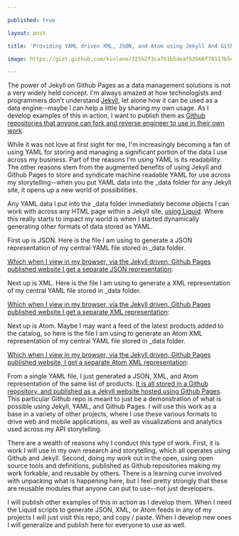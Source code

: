 ---
published: true
layout: post
title: 'Providing YAML driven XML, JSON, and Atom using Jekyll And Github'
image: https://gist.github.com/kinlane/325b2f3ca761b5deaf52666f78117b5d.js
---

<p>The power of Jekyll on Github Pages as a data management solutions is not a very widely held concept. I'm always amazed at how technologists and programmers don't understand <a href="https://jekyllrb.com/">Jekyll</a>, let alone how it can be used as a data engine--maybe I can help a little by sharing my own usage. As I develop examples of this in action, I want to publish them as <a href="http://xml.son.yaml.jekyll.apievangelist.com/">Github repositories that anyone can fork and reverse engineer to use in their own work</a>.
<p>While it was not love at first sight for me, I'm increasingly becoming a fan of using YAML for storing and managing a significant portion of the data I use across my business. Part of the reasons I'm using YAML is its readability. The other reasons stem from the augmented benefits of using Jekyll and Github Pages to store and syndicate machine readable YAML for use across my storytelling--when you put YAML data into the _data folder for any Jekyll site, it opens up a new world of possibilities.
<script src="https://gist.github.com/kinlane/325b2f3ca761b5deaf52666f78117b5d.js"></script>
<p>Any YAML data I put into the _data folder immediately become objects I can work with across any HTML page within a Jekyll site, <a href="https://shopify.github.io/liquid/">using Liquid</a>. Where this really starts to impact my world is when I started dynamically generating other formats of data stored as YAML.
<p>First up is JSON. Here is the file I am using to generate a JSON representation of my central YAML file stored in _data folder.
<script src="https://gist.github.com/kinlane/470db918abe87ac309c373c998e7a1c1.js"></script>
<p><a href="http://xml.son.yaml.jekyll.apievangelist.com/data/products.json">Which when I view in my browser, via the Jekyll driven, Github Pages published website&nbsp;I get a separate JSON representation</a>:
<script src="https://gist.github.com/kinlane/01a280996ba007a6806852ae312ef26b.js"></script>
<p>Next up is XML. Here is the file I am using to generate a XML representation of my central YAML file stored in _data folder.
<script src="https://gist.github.com/kinlane/37f5a98f29869dce1f243ea5a9a4ba7d.js"></script>
<p><a href="http://xml.son.yaml.jekyll.apievangelist.com/data/products.xml">Which when I view in my browser, via the Jekyll driven, Github Pages published website&nbsp;I get a separate XML representation</a>:
<script src="https://gist.github.com/kinlane/4abec529e89e4b87a558a6e15986d8a3.js"></script>
<p>Next up is Atom. Maybe I may want a feed of the latest products added to the catalog, so here is the file I am using to generate an Atom XML representation of my central YAML file stored in _data folder.
<script src="https://gist.github.com/kinlane/48fbdd576049d25257b2efafba7e0738.js"></script>
<p><a href="http://xml.son.yaml.jekyll.apievangelist.com/data/atom.xml">Which when I view in my browser, via the Jekyll driven, Github Pages published website, I get a separate Atom XML representation</a>:
<script src="https://gist.github.com/kinlane/c4ecdeadf80622c2b54e040355745f2b.js"></script>
<p>From a single YAML file, I just generated a JSON, XML, and Atom representation of the same list of products. <a href="https://github.com/kinlane/xml-json-using-yaml-jekyll">It is all stored in a Github repository, and published as a Jekyll website hosted using Github Pages</a>. This particular Github repo is meant to just be a demonstration of what is possible using Jekyll, YAML, and Github Pages. I will use this work as a base in a variety of other projects, where I use these various formats to drive web and mobile applications, as well as visualizations and analytics used across my API storytelling.
<p>There are a wealth of reasons why I conduct this type of work. First, it is work I will use in my own research and storytelling, which all operates using Github and Jekyll. Second, doing my work out in the open, using open source tools and definitions, published as Github repositories making my work forkable, and reusable by others. There is a learning curve involved with unpacking what is happening here, but I feel pretty strongly that these are reusable modules that anyone can put to use--not just developers.
<p>I will publish other examples of this in action as I develop them. When I need the Liquid scripts to generate JSON, XML, or Atom feeds in any of my projects I will just visit this repo, and copy / paste. When I develop new ones I will generalize and publish here for everyone to use as well.

